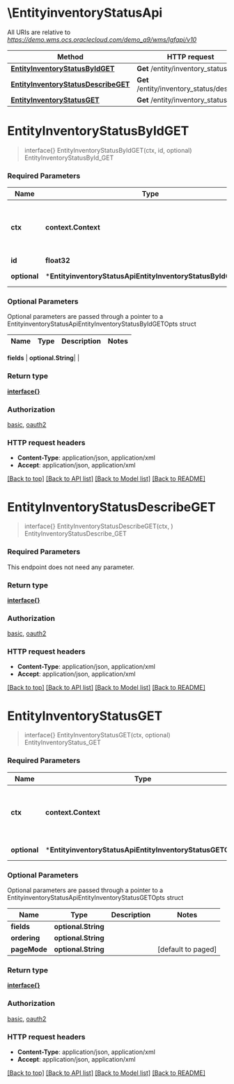 # \EntityinventoryStatusApi

All URIs are relative to *https://demo.wms.ocs.oraclecloud.com/demo_a9/wms/lgfapi/v10*

Method | HTTP request | Description
------------- | ------------- | -------------
[**EntityInventoryStatusByIdGET**](EntityinventoryStatusApi.md#EntityInventoryStatusByIdGET) | **Get** /entity/inventory_status/{id} | EntityInventoryStatusById_GET
[**EntityInventoryStatusDescribeGET**](EntityinventoryStatusApi.md#EntityInventoryStatusDescribeGET) | **Get** /entity/inventory_status/describe | EntityInventoryStatusDescribe_GET
[**EntityInventoryStatusGET**](EntityinventoryStatusApi.md#EntityInventoryStatusGET) | **Get** /entity/inventory_status | EntityInventoryStatus_GET


# **EntityInventoryStatusByIdGET**
> interface{} EntityInventoryStatusByIdGET(ctx, id, optional)
EntityInventoryStatusById_GET



### Required Parameters

Name | Type | Description  | Notes
------------- | ------------- | ------------- | -------------
 **ctx** | **context.Context** | context for authentication, logging, cancellation, deadlines, tracing, etc.
  **id** | **float32**|  | 
 **optional** | ***EntityinventoryStatusApiEntityInventoryStatusByIdGETOpts** | optional parameters | nil if no parameters

### Optional Parameters
Optional parameters are passed through a pointer to a EntityinventoryStatusApiEntityInventoryStatusByIdGETOpts struct

Name | Type | Description  | Notes
------------- | ------------- | ------------- | -------------

 **fields** | **optional.String**|  | 

### Return type

[**interface{}**](interface{}.md)

### Authorization

[basic](../README.md#basic), [oauth2](../README.md#oauth2)

### HTTP request headers

 - **Content-Type**: application/json, application/xml
 - **Accept**: application/json, application/xml

[[Back to top]](#) [[Back to API list]](../README.md#documentation-for-api-endpoints) [[Back to Model list]](../README.md#documentation-for-models) [[Back to README]](../README.md)

# **EntityInventoryStatusDescribeGET**
> interface{} EntityInventoryStatusDescribeGET(ctx, )
EntityInventoryStatusDescribe_GET



### Required Parameters
This endpoint does not need any parameter.

### Return type

[**interface{}**](interface{}.md)

### Authorization

[basic](../README.md#basic), [oauth2](../README.md#oauth2)

### HTTP request headers

 - **Content-Type**: application/json, application/xml
 - **Accept**: application/json, application/xml

[[Back to top]](#) [[Back to API list]](../README.md#documentation-for-api-endpoints) [[Back to Model list]](../README.md#documentation-for-models) [[Back to README]](../README.md)

# **EntityInventoryStatusGET**
> interface{} EntityInventoryStatusGET(ctx, optional)
EntityInventoryStatus_GET



### Required Parameters

Name | Type | Description  | Notes
------------- | ------------- | ------------- | -------------
 **ctx** | **context.Context** | context for authentication, logging, cancellation, deadlines, tracing, etc.
 **optional** | ***EntityinventoryStatusApiEntityInventoryStatusGETOpts** | optional parameters | nil if no parameters

### Optional Parameters
Optional parameters are passed through a pointer to a EntityinventoryStatusApiEntityInventoryStatusGETOpts struct

Name | Type | Description  | Notes
------------- | ------------- | ------------- | -------------
 **fields** | **optional.String**|  | 
 **ordering** | **optional.String**|  | 
 **pageMode** | **optional.String**|  | [default to paged]

### Return type

[**interface{}**](interface{}.md)

### Authorization

[basic](../README.md#basic), [oauth2](../README.md#oauth2)

### HTTP request headers

 - **Content-Type**: application/json, application/xml
 - **Accept**: application/json, application/xml

[[Back to top]](#) [[Back to API list]](../README.md#documentation-for-api-endpoints) [[Back to Model list]](../README.md#documentation-for-models) [[Back to README]](../README.md)

